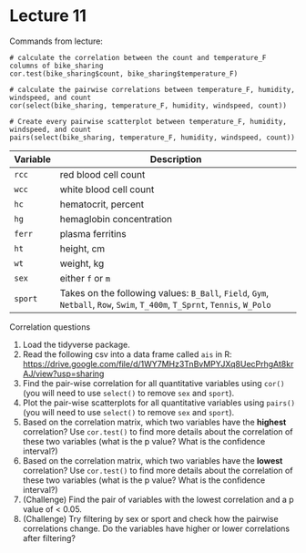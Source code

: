 # Lecture 11

Commands from lecture:
```
# calculate the correlation between the count and temperature_F columns of bike_sharing
cor.test(bike_sharing$count, bike_sharing$temperature_F)

# calculate the pairwise correlations between temperature_F, humidity, windspeed, and count
cor(select(bike_sharing, temperature_F, humidity, windspeed, count))

# Create every pairwise scatterplot between temperature_F, humidity, windspeed, and count
pairs(select(bike_sharing, temperature_F, humidity, windspeed, count))
```

| Variable | Description |
| -- | -- |
| `rcc` | red blood cell count |
| `wcc` | white blood cell count |
| `hc` | hematocrit, percent |
| `hg` | hemaglobin concentration |
| `ferr` | plasma ferritins |
| `ht` | height, cm |
| `wt` | weight, kg|
| `sex` | either `f` or `m` |
| `sport` | Takes on the following values: `B_Ball`, `Field`, `Gym`, `Netball`, `Row`, `Swim`, `T_400m`, `T_Sprnt`, `Tennis`, `W_Polo`|

Correlation questions
1. Load the tidyverse package.
2. Read the following csv into a data frame called `ais` in R: https://drive.google.com/file/d/1WY7MHz3TnBvMPYJXq8UecPrhgAt8krAJ/view?usp=sharing
3. Find the pair-wise correlation for all quantitative variables using `cor()` (you will need to use `select()` to remove `sex` and `sport`).
4. Plot the pair-wise scatterplots for all quantitative variables using `pairs()` (you will need to use `select()` to remove `sex` and `sport`).
5. Based on the correlation matrix, which two variables have the **highest** correlation? Use `cor.test()` to find more details about the correlation of these two variables (what is the p value? What is the confidence interval?)
6. Based on the correlation matrix, which two variables have the **lowest** correlation? Use `cor.test()` to find more details about the correlation of these two variables (what is the p value? What is the confidence interval?)
7. (Challenge) Find the pair of variables with the lowest correlation and a p value of < 0.05.
8. (Challenge) Try filtering by sex or sport and check how the pairwise correlations change. Do the variables have higher or lower correlations after filtering?


